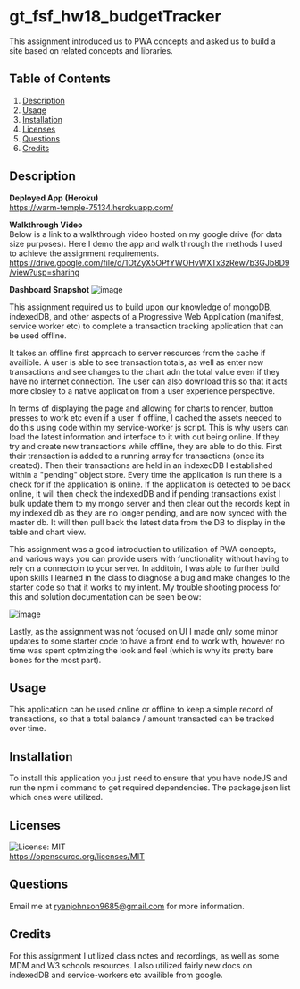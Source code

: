 # gt_fsf_hw18_budgetTracker
This assignment introduced us to PWA concepts and asked us to build a site based on related concepts and libraries. 
## Table of Contents
1. [Description](#Description)
3. [Usage](#Usage)
4. [Installation](#Installation)
5. [Licenses](#Licenses)
6. [Questions](#Questions)
7. [Credits](#Credits)

## Description
**Deployed App (Heroku)**      
https://warm-temple-75134.herokuapp.com/

**Walkthrough Video**       
Below is a link to a walkthrough video hosted on my google drive (for data size purposes). Here I demo the app and walk through the methods I used to achieve the assignment requirements. 
  https://drive.google.com/file/d/1OtZyX5OPfYWOHvWXTx3zRew7b3GJb8D9/view?usp=sharing


**Dashboard Snapshot** 
![image](https://user-images.githubusercontent.com/72420733/115616104-c9050480-a2bd-11eb-882d-ea164d7c11a3.png)



This assignment required us to build upon our knowledge of mongoDB, indexedDB, and other aspects of a Progressive Web Application (manifest, service worker etc) to complete a transaction tracking application that can be used offline. 

It takes an offline first approach to server resources from the cache if availible. A user is able to see transaction totals, as well as enter new transactions and see changes to the chart adn the total value even if they have no internet connection. The user can also download this so that it acts more closley to a native application from a user experience perspective.

In terms of displaying the page and allowing for charts to render, button presses to work etc even if a user if offline, I cached the assets needed to do this using code within my service-worker js script. This is why users can load the latest information and interface to it with out being online. If they try and create new transactions while offline, they are able to do this. First their transaction is added to a running array for transactions (once its created). Then their transactions are held in an indexedDB I established within a "pending" object store. Every time the application is run there is a check for if the application is online. If the application is detected to be back online, it will then check the indexedDB and if pending transactions exist I bulk update them to my mongo server and then clear out the records kept in my indexed db as they are no longer pending, and are now synced with the master db. It will then pull back the latest data from the DB to display in the table and chart view. 

This assignment was a good introduction to utilization of PWA concepts, and various ways you can provide users with functionality without having to rely on a connectoin to your server. In additoin, I was able to further build upon skills I learned in the class to diagnose a bug and make changes to the starter code so that it works to my intent. My trouble shooting process for this and solution documentation can be seen below:

![image](https://user-images.githubusercontent.com/72420733/115615864-7cb9c480-a2bd-11eb-8366-a456ef77a645.png)

Lastly, as the assignment was not focused on UI I made only some minor updates to some starter code to have a front end to work with, however no time was spent optmizing the look and feel (which is why its pretty bare bones for the most part). 

## Usage
This application can be used online or offline to keep a simple record of transactions, so that a total balance / amount transacted can be tracked over time. 

## Installation
To install this application you just need to ensure that you have nodeJS and run the npm i command to get required dependencies. The package.json list which ones were utilized.

## Licenses
![License: MIT](https://img.shields.io/badge/License-MIT-yellow.svg)  
https://opensource.org/licenses/MIT

## Questions
Email me at ryanjohnson9685@gmail.com for more information.

## Credits
For this assignment I utilized class notes and recordings, as well as some MDM and W3 schools resources. I also utilized fairly new docs on indexedDB and service-workers etc availible from google.
